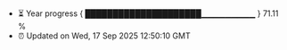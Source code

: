 - ⏳ Year progress { █████████████████████▁▁▁▁▁▁▁▁▁ } 71.11 %
- ⏰ Updated on Wed, 17 Sep 2025 12:50:10 GMT

